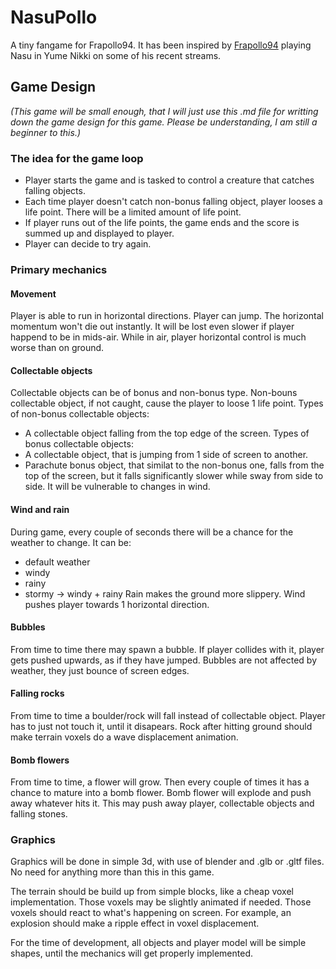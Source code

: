# NasuPollo
A tiny fangame for Frapollo94.
It has been inspired by [Frapollo94](https://www.youtube.com/@frapollo94) playing Nasu in Yume Nikki on some of his recent streams.

## Game Design
_(This game will be small enough, that I will just use this .md file for writting down the game design for this game. Please be understanding, I am still a beginner to this.)_

### The idea for the game loop
- Player starts the game and is tasked to control a creature that catches falling objects.
- Each time player doesn't catch non-bonus falling object, player looses a life point. There will be a limited amount of life point.
- If player runs out of the life points, the game ends and the score is summed up and displayed to player.
- Player can decide to try again.

### Primary mechanics

#### Movement
Player is able to run in horizontal directions. 
Player can jump. 
The horizontal momentum won't die out instantly. It will be lost even slower if player happend to be in mids-air. 
While in air, player horizontal control is much worse than on ground.

#### Collectable objects
Collectable objects can be of bonus and non-bonus type. Non-bouns collectable object, if not caught, cause the player to loose 1 life point.
Types of non-bonus collectable objects:
- A collectable object falling from the top edge of the screen.
Types of bonus collectable objects:
- A collectable object, that is jumping from 1 side of screen to another.
- Parachute bonus object, that similat to the non-bonus one, falls from the top of the screen, but it falls significantly slower while sway from side to side. It will be vulnerable to changes in wind.

#### Wind and rain
During game, every couple of seconds there will be a chance for the weather to change. 
It can be:
- default weather
- windy
- rainy
- stormy -> windy + rainy
Rain makes the ground more slippery.
Wind pushes player towards 1 horizontal direction.

#### Bubbles
From time to time there may spawn a bubble. If player collides with it, player gets pushed upwards, as if they have jumped. Bubbles are not affected by weather, they just bounce of screen edges.

#### Falling rocks
From time to time a boulder/rock will fall instead of collectable object. Player has to just not touch it, until it disapears. Rock after hitting ground should make terrain voxels do a wave displacement animation.

#### Bomb flowers
From time to time, a flower will grow. Then every couple of times it has a chance to mature into a bomb flower. Bomb flower will explode and push away whatever hits it. This may push away player, collectable objects and falling stones.

### Graphics 
Graphics will be done in simple 3d, with use of blender and .glb or .gltf files. No need for anything more than this in this game.

The terrain should be build up from simple blocks, like a cheap voxel implementation. Those voxels may be slightly animated if needed. Those voxels should react to what's happening on screen. 
For example, an explosion should make a ripple effect in voxel displacement.

For the time of development, all objects and player model will be simple shapes, until the mechanics will get properly implemented. 
